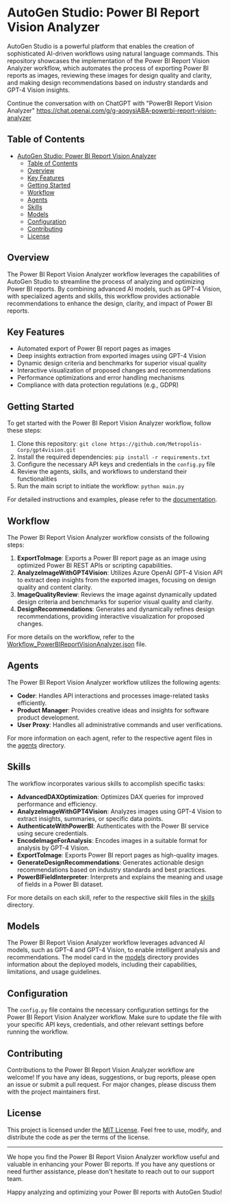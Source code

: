 # AutoGen Studio: Power BI Report Vision Analyzer

AutoGen Studio is a powerful platform that enables the creation of sophisticated AI-driven workflows using natural language commands. This repository showcases the implementation of the Power BI Report Vision Analyzer workflow, which automates the process of exporting Power BI reports as images, reviewing these images for design quality and clarity, and making design recommendations based on industry standards and GPT-4 Vision insights.

Continue the conversation with on ChatGPT with "PowerBI Report Vision Analyzer" <https://chat.openai.com/g/g-aoqysiABA-powerbi-report-vision-analyzer>

## Table of Contents

- [AutoGen Studio: Power BI Report Vision Analyzer](#autogen-studio-power-bi-report-vision-analyzer)
  - [Table of Contents](#table-of-contents)
  - [Overview](#overview)
  - [Key Features](#key-features)
  - [Getting Started](#getting-started)
  - [Workflow](#workflow)
  - [Agents](#agents)
  - [Skills](#skills)
  - [Models](#models)
  - [Configuration](#configuration)
  - [Contributing](#contributing)
  - [License](#license)

## Overview

The Power BI Report Vision Analyzer workflow leverages the capabilities of AutoGen Studio to streamline the process of analyzing and optimizing Power BI reports. By combining advanced AI models, such as GPT-4 Vision, with specialized agents and skills, this workflow provides actionable recommendations to enhance the design, clarity, and impact of Power BI reports.

## Key Features

- Automated export of Power BI report pages as images
- Deep insights extraction from exported images using GPT-4 Vision
- Dynamic design criteria and benchmarks for superior visual quality
- Interactive visualization of proposed changes and recommendations
- Performance optimizations and error handling mechanisms
- Compliance with data protection regulations (e.g., GDPR)

## Getting Started

To get started with the Power BI Report Vision Analyzer workflow, follow these steps:

1. Clone this repository: `git clone https://github.com/Metropolis-Corp/gpt4vision.git`
2. Install the required dependencies: `pip install -r requirements.txt`
3. Configure the necessary API keys and credentials in the `config.py` file
4. Review the agents, skills, and workflows to understand their functionalities
5. Run the main script to initiate the workflow: `python main.py`

For detailed instructions and examples, please refer to the [documentation](docs/README.md).

## Workflow

The Power BI Report Vision Analyzer workflow consists of the following steps:

1. **ExportToImage**: Exports a Power BI report page as an image using optimized Power BI REST APIs or scripting capabilities.
2. **AnalyzeImageWithGPT4Vision**: Utilizes Azure OpenAI GPT-4 Vision API to extract deep insights from the exported images, focusing on design quality and content clarity.
3. **ImageQualityReview**: Reviews the image against dynamically updated design criteria and benchmarks for superior visual quality and clarity.
4. **DesignRecommendations**: Generates and dynamically refines design recommendations, providing interactive visualization for proposed changes.

For more details on the workflow, refer to the [Workflow_PowerBIReportVisionAnalyzer.json](workflows/Workflow_PowerBIReportVisionAnalyzer.json) file.

## Agents

The Power BI Report Vision Analyzer workflow utilizes the following agents:

- **Coder**: Handles API interactions and processes image-related tasks efficiently.
- **Product Manager**: Provides creative ideas and insights for software product development.
- **User Proxy**: Handles all administrative commands and user verifications.

For more information on each agent, refer to the respective agent files in the [agents](agents/) directory.

## Skills

The workflow incorporates various skills to accomplish specific tasks:

- **AdvancedDAXOptimization**: Optimizes DAX queries for improved performance and efficiency.
- **AnalyzeImageWithGPT4Vision**: Analyzes images using GPT-4 Vision to extract insights, summaries, or specific data points.
- **AuthenticateWithPowerBI**: Authenticates with the Power BI service using secure credentials.
- **EncodeImageForAnalysis**: Encodes images in a suitable format for analysis by GPT-4 Vision.
- **ExportToImage**: Exports Power BI report pages as high-quality images.
- **GenerateDesignRecommendations**: Generates actionable design recommendations based on industry standards and best practices.
- **PowerBIFieldInterpreter**: Interprets and explains the meaning and usage of fields in a Power BI dataset.

For more details on each skill, refer to the respective skill files in the [skills](skills/) directory.

## Models

The Power BI Report Vision Analyzer workflow leverages advanced AI models, such as GPT-4 and GPT-4 Vision, to enable intelligent analysis and recommendations. The model card in the [models](models/) directory provides information about the deployed models, including their capabilities, limitations, and usage guidelines.

## Configuration

The `config.py` file contains the necessary configuration settings for the Power BI Report Vision Analyzer workflow. Make sure to update the file with your specific API keys, credentials, and other relevant settings before running the workflow.

## Contributing

Contributions to the Power BI Report Vision Analyzer workflow are welcome! If you have any ideas, suggestions, or bug reports, please open an issue or submit a pull request. For major changes, please discuss them with the project maintainers first.

## License

This project is licensed under the [MIT License](LICENSE). Feel free to use, modify, and distribute the code as per the terms of the license.

---

We hope you find the Power BI Report Vision Analyzer workflow useful and valuable in enhancing your Power BI reports. If you have any questions or need further assistance, please don't hesitate to reach out to our support team.

Happy analyzing and optimizing your Power BI reports with AutoGen Studio!
